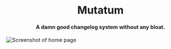 <h1 align="center">Mutatum</h1>

<h4 align="center">A damn good changelog system without any bloat.</h4>

![Screenshot of home page](/assets/Screenshot_Digital_Mockup_cropped.png)